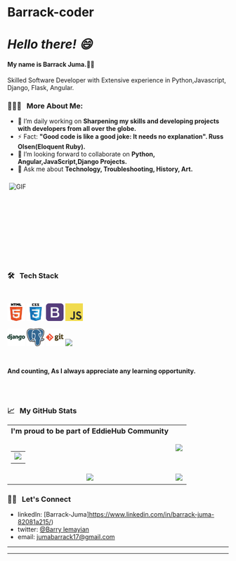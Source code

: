 # Barrack-coder
<h1><i>Hello there! 😄</i> 

<h4>
  My name is Barrack Juma.👋🤓
</h4>
 <p>Skilled Software Developer with Extensive experience in Python,Javascript, Django, Flask, Angular.
</p>
<h3> 👨🏻‍💻 &nbsp; More About Me:</h3> 

- 🔭  I’m daily working on **Sharpening my skills and developing projects with developers from all over the globe.**
- ⚡  Fact: **"Good code is like a good joke: It needs no explanation". Russ Olsen(Eloquent Ruby).**
- 👯  I’m looking forward to collaborate on **Python, Angular,JavaScript,Django Projects.**
- 💬  Ask me about **Technology, Troubleshooting, History, Art.**

<div>
<img align="right" alt="GIF" src="https://media.giphy.com/media/xT9IgzoKnwFNmISR8I/giphy.gif" width="500" height="200" />

### 🛠 &nbsp; Tech Stack  
<br>

<code><img height="40" src="https://raw.githubusercontent.com/github/explore/80688e429a7d4ef2fca1e82350fe8e3517d3494d/topics/html/html.png"></code>
<code><img height="40" src="https://raw.githubusercontent.com/github/explore/80688e429a7d4ef2fca1e82350fe8e3517d3494d/topics/css/css.png"></code>
<code><img height="40" src="https://raw.githubusercontent.com/github/explore/80688e429a7d4ef2fca1e82350fe8e3517d3494d/topics/bootstrap/bootstrap.png"></code>
<code><img height="40" src="https://raw.githubusercontent.com/github/explore/80688e429a7d4ef2fca1e82350fe8e3517d3494d/topics/javascript/javascript.png"></code>

<code><img height="40" src="https://raw.githubusercontent.com/github/explore/80688e429a7d4ef2fca1e82350fe8e3517d3494d/topics/django/django.png"></code>
<code><img height="40" src="https://raw.githubusercontent.com/github/explore/80688e429a7d4ef2fca1e82350fe8e3517d3494d/topics/postgresql/postgresql.png"></code>
<code><img height="40" src="https://raw.githubusercontent.com/github/explore/80688e429a7d4ef2fca1e82350fe8e3517d3494d/topics/git/git.png"></code>
<code><img height="40" src="https://user-images.githubusercontent.com/674621/71187801-14e60a80-2280-11ea-94c9-e56576f76baf.png"></code>


<br>

**And counting, As I always appreciate any learning opportunity.**

<div/>

<br>
<br>
<h3>
  <summary>
    📈  &nbsp; My GitHub Stats
  </summary> 
  
  <!-- <br>

  <p align="center">
   <a href="https://github.com/Barrack-coder">
    <img height="180em" src="https://github-readme-stats-eight-theta.vercel.app/api?username=Barrack-coder&show_icons=true&theme=midnight-purple&include_all_commits=true&count_private=true"/>
    <img height="180em" src="https://github-readme-stats.vercel.app/api/top-langs/?username=Barrack-coder&show_icons=true&theme=midnight-purple&layout=compact" alt="Barrack" />
  </a>
</p>
</h3>
  <div align="center">
<br><p align="centre"><b>Visitors Count</b></p>  
<p align="center"><img align="center" src="https://profile-counter.glitch.me/{Barrack-coder}/count.svg" /></p> 
<br></div>

<br> -->
<table align="center" width="100%">
  <tr>
    <td align="center">
      <strong>  I'm proud to be part of EddieHub Community </strong><br><br>
      <table>
        <tr>
          <td align="center">
            <a href="https://github.com/EddieHubCommunity">
              <img src="https://avatars3.githubusercontent.com/u/66388388?s=150&v=4" />
            </a>
          </td>
        </tr>
      </table>
    </td>
    <td align="center">
      <img width="120%" src="https://github-readme-stats.vercel.app/api?username=Barrack-coder&show_icons=true&count_private=true&hide_border=true" />
    </td>
  </tr>
  <tr>
          <td align="center">
            <img src="https://github-readme-stats.vercel.app/api/top-langs/?username=Barrack-coder&hide_border=true&layout=compact">
          </td>
    <td align="center">
      <img src="https://github-readme-streak-stats.herokuapp.com?user=Barrack-coder&hide_border=true">
    </td>
  </tr>
</table>

### 🤝🏻  &nbsp; Let's Connect 

- linkedIn: [Barrack-Juma]https://www.linkedin.com/in/barrack-juma-82081a215/)
- twitter: [@Barry lemayian](https://twitter.com/BarryLemayian)
- email: jumabarrack17@gmail.com

<hr>
<hr>
